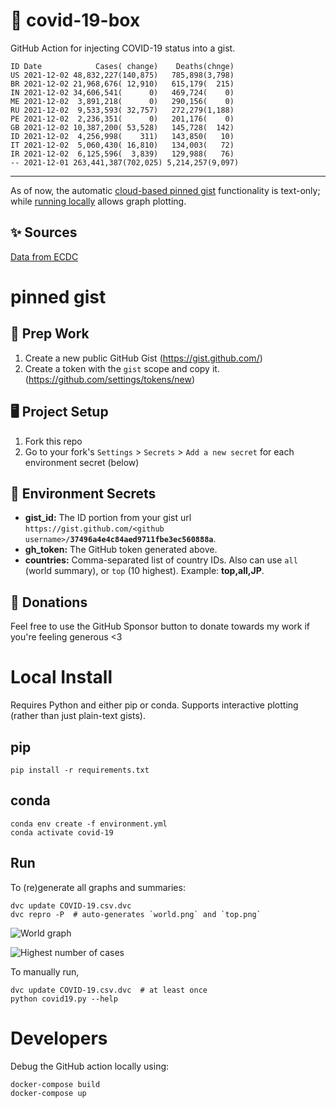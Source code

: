 # 🏥 covid-19-box

GitHub Action for injecting COVID-19 status into a gist.

```
ID Date            Cases( change)    Deaths(chnge)
US 2021-12-02 48,832,227(140,875)   785,898(3,798)
BR 2021-12-02 21,968,676( 12,910)   615,179(  215)
IN 2021-12-02 34,606,541(      0)   469,724(    0)
ME 2021-12-02  3,891,218(      0)   290,156(    0)
RU 2021-12-02  9,533,593( 32,757)   272,279(1,188)
PE 2021-12-02  2,236,351(      0)   201,176(    0)
GB 2021-12-02 10,387,200( 53,528)   145,728(  142)
ID 2021-12-02  4,256,998(    311)   143,850(   10)
IT 2021-12-02  5,060,430( 16,810)   134,003(   72)
IR 2021-12-02  6,125,596(  3,839)   129,988(   76)
-- 2021-12-01 263,441,387(702,025) 5,214,257(9,097)
```

---

As of now, the automatic [cloud-based pinned gist](#pinned-gist) functionality is text-only;
while [running locally](#local-install) allows graph plotting.

## ✨ Sources

[Data from ECDC](https://www.ecdc.europa.eu/en/publications-data/download-todays-data-geographic-distribution-covid-19-cases-worldwide)

# pinned gist

## 🎒 Prep Work
1. Create a new public GitHub Gist (https://gist.github.com/)
1. Create a token with the `gist` scope and copy it. (https://github.com/settings/tokens/new)

## 🖥 Project Setup
1. Fork this repo
1. Go to your fork's `Settings` > `Secrets` > `Add a new secret` for each environment secret (below)

## 🤫 Environment Secrets
- **gist_id:** The ID portion from your gist url `https://gist.github.com/<github username>/`**`37496a4e4c84aed9711fbe3ec560888a`**.
- **gh_token:** The GitHub token generated above.
- **countries:** Comma-separated list of country IDs. Also can use `all` (world summary), or `top` (10 highest). Example: **top,all,JP**.

## 💸 Donations

Feel free to use the GitHub Sponsor button to donate towards my work if you're feeling generous <3

# Local Install

Requires Python and either pip or conda. Supports interactive plotting (rather than just plain-text gists).

## pip

```
pip install -r requirements.txt
```

## conda

```
conda env create -f environment.yml
conda activate covid-19
```

## Run

To (re)generate all graphs and summaries:

```
dvc update COVID-19.csv.dvc
dvc repro -P  # auto-generates `world.png` and `top.png`
```

![World graph](world.png)

![Highest number of cases](top.png)

To manually run,

```
dvc update COVID-19.csv.dvc  # at least once
python covid19.py --help
```

# Developers

Debug the GitHub action locally using:

```
docker-compose build
docker-compose up
```
